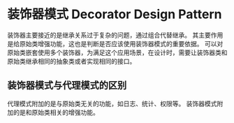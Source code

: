 # 装饰器模式 Decorator Design Pattern
装饰器主要接近的是继承关系过于复杂的问题，通过组合代替继承。
其主要作用是给原始类增强功能，这也是判断是否应该使用装饰器模式的重要依据。
可以对原始类嵌套使用多个装饰器，为满足这个应用场景，在设计时，需要让装饰器类和原始类继承相同的抽象类或者实现相同的接口。

## 装饰器模式与代理模式的区别
代理模式附加的是与原始类无关的功能，如日志、统计、权限等。
装饰器模式附加的是和原始类相关的增强功能。